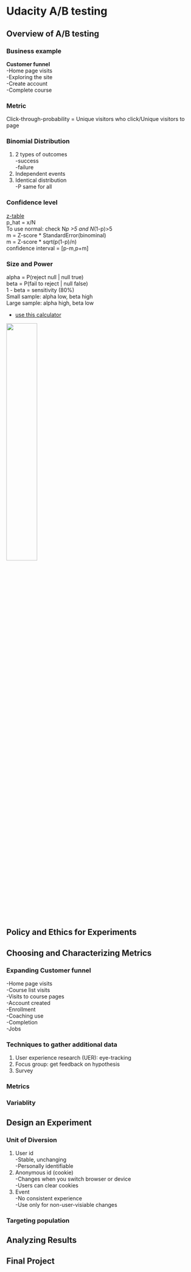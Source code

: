 # Udacity A/B testing

## Overview of A/B testing
### Business example
**Customer funnel**  
-Home page visits  
-Exploring the site  
-Create account  
-Complete course  

### Metric 
Click-through-probability = Unique visitors who click/Unique visitors to page

### Binomial Distribution
1. 2 types of outcomes  
-success  
-failure
2. Independent events
3. Identical distribution  
-P same for all

### Confidence level
[z-table](https://www.had2know.org/academics/normal-distribution-table-z-scores.html)  
p_hat = x/N  
To use normal: check N*p >5 and N*(1-p)>5   
m = Z-score * StandardError(binominal)  
m = Z-score * sqrt(p(1-p)/n)  
confidence interval = [p-m,p+m]  

### Size and Power
alpha = P(reject null | null true)  
beta = P(fail to reject | null false)  
1 - beta = sensitivity (80%)  
Small sample: alpha low, beta high  
Large sample: alpha high, beta low  
- [use this calculator](https://www.evanmiller.org/ab-testing/sample-size.html)

<img src="https://github.com/guowenbin90/Udacity-AB-test/blob/main/significance.png" width=40% height=40%>

## Policy and Ethics for Experiments
## Choosing and Characterizing Metrics
### Expanding Customer funnel
-Home page visits  
-Course list visits  
-Visits to course pages  
-Account created  
-Enrollment  
-Coaching use  
-Completion  
-Jobs  
### Techniques to gather additional data
1. User experience research (UER): eye-tracking  
2. Focus group: get feedback on hypothesis   
3. Survey  
### Metrics
### Variablity
## Design an Experiment
### Unit of Diversion
1. User id  
-Stable, unchanging  
-Personally identifiable  
2. Anonymous id (cookie)  
-Changes when you switch browser or device  
-Users can clear cookies  
3. Event  
-No consistent experience  
-Use only for non-user-visiable changes  
### Targeting population

## Analyzing Results
## Final Project
